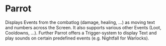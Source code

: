 # Parrot

Displays Events from the combatlog (damage, healing, …) as moving text and numbers across the Screen. It also supports various other Events (Loot, Cooldowns, …). Further Parrot offers a Trigger-system to display Text and play sounds on certain predefined events (e.g. Nightfall for Warlocks).
